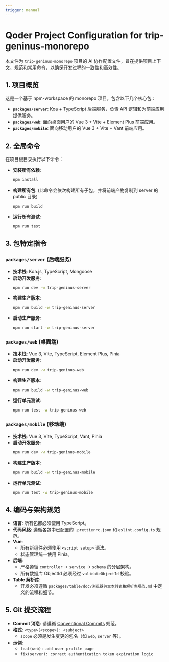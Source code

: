 ```yaml
---
trigger: manual
---
```


# Qoder Project Configuration for trip-geninus-monorepo

本文件为 `trip-geninus-monorepo` 项目的 AI 协作配置文件，旨在提供项目上下文、规范和常用命令，以确保开发过程的一致性和高效性。

## 1. 项目概览

这是一个基于 npm-workspace 的 monorepo 项目，包含以下几个核心包：

-   **`packages/server`**: Koa + TypeScript 后端服务，负责 API 逻辑和为前端应用提供服务。
-   **`packages/web`**: 面向桌面用户的 Vue 3 + Vite + Element Plus 前端应用。
-   **`packages/mobile`**: 面向移动用户的 Vue 3 + Vite + Vant 前端应用。


## 2. 全局命令

在项目根目录执行以下命令：

-   **安装所有依赖**:
    ```bash
    npm install
    ```
-   **构建所有包**: (此命令会依次构建所有子包，并将前端产物复制到 server 的 public 目录)
    ```bash
    npm run build
    ```
-   **运行所有测试**:
    ```bash
    npm run test
    ```

## 3. 包特定指令

### `packages/server` (后端服务)

-   **技术栈**: Koa.js, TypeScript, Mongoose
-   **启动开发服务**:
    ```bash
    npm run dev -w trip-geninus-server
    ```
-   **构建生产版本**:
    ```bash
    npm run build -w trip-geninus-server
    ```
-   **启动生产服务**:
    ```bash
    npm run start -w trip-geninus-server
    ```

### `packages/web` (桌面端)

-   **技术栈**: Vue 3, Vite, TypeScript, Element Plus, Pinia
-   **启动开发服务**:
    ```bash
    npm run dev -w trip-geninus-web
    ```
-   **构建生产版本**:
    ```bash
    npm run build -w trip-geninus-web
    ```
-   **运行单元测试**:
    ```bash
    npm run test -w trip-geninus-web
    ```

### `packages/mobile` (移动端)

-   **技术栈**: Vue 3, Vite, TypeScript, Vant, Pinia
-   **启动开发服务**:
    ```bash
    npm run dev -w trip-geninus-mobile
    ```
-   **构建生产版本**:
    ```bash
    npm run build -w trip-geninus-mobile
    ```
-   **运行单元测试**:
    ```bash
    npm run test -w trip-geninus-mobile
    ```

## 4. 编码与架构规范

-   **语言**: 所有包都必须使用 TypeScript。
-   **代码风格**: 遵循各包中已配置的 `.prettierrc.json` 和 `eslint.config.ts` 规范。
-   **Vue**:
    -   所有新组件必须使用 `<script setup>` 语法。
    -   状态管理统一使用 Pinia。
-   **后端**:
    -   严格遵循 `controller` -> `service` -> `schema` 的分层架构。
    -   所有数据库 ObjectId 必须经过 `validateObjectId` 校验。
-   **Table 解析库**:
    -   开发必须遵循 `packages/table/doc/浏览器纯文本转表格解析库规范.md` 中定义的流程和细节。

## 5. Git 提交流程

-   **Commit 消息**: 请遵循 [Conventional Commits](https://www.conventionalcommits.org/) 规范。
-   **格式**: `<type>(<scope>): <subject>`
    -   `scope` 必须是发生变更的包名（如 `web`, `server` 等）。
-   **示例**:
    -   `feat(web): add user profile page`
    -   `fix(server): correct authentication token expiration logic`

